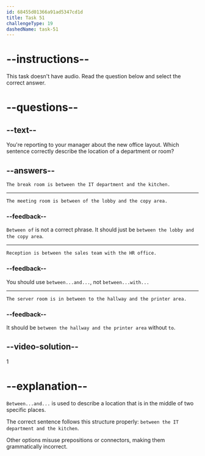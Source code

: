 ```yaml
---
id: 68455d01366a91ad5347cd1d
title: Task 51
challengeType: 19
dashedName: task-51
---
```


# --instructions--

This task doesn't have audio. Read the question below and select the correct answer.

# --questions--

## --text--

You're reporting to your manager about the new office layout. Which sentence correctly describe the location of a department or room?

## --answers--

`The break room is between the IT department and the kitchen.`

---

`The meeting room is between of the lobby and the copy area.`

### --feedback--

`Between of` is not a correct phrase. It should just be `between the lobby and the copy area`.

---

`Reception is between the sales team with the HR office.`

### --feedback--

You should use `between...and...`, not `between...with...`

---

`The server room is in between to the hallway and the printer area.`

### --feedback--

It should be `between the hallway and the printer area` without `to`.

## --video-solution--

1

# --explanation--

`Between...and...` is used to describe a location that is in the middle of two specific places.

The correct sentence follows this structure properly: `between the IT department and the kitchen`.

Other options misuse prepositions or connectors, making them grammatically incorrect.
